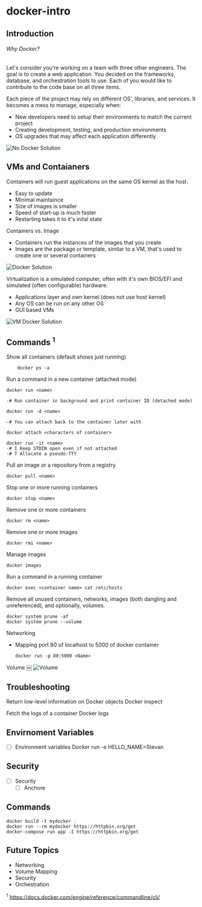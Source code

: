 # docker-intro
## Introduction
###### Why Docker?
Let's consider you're working on a team with three other engineers. The goal is to create a web application. You decided on the frameworks, database, and orchestration tools to use. Each of you would like to contribute to the code base on all three items. 

Each piece of the project may rely on different OS', libraries, and services. It becomes a mess to manage, especially when: 
- New developers need to setup their environments to match the current project
- Creating development, testing, and production environments
- OS upgrades that may affect each application differently
        
 ![No Docker Solution](../master/images/DockerIntro-NoDocker.png?raw=true)

## VMs and Contaianers
Containers will run guest applications on the same OS kernel as the host.
- Easy to update
- Minimal maintaince
- Size of images is smaller
- Speed of start-up is much faster
- Restarting takes it to it's inital state

Containers vs. Image
- Containers run the instances of the images that you create
- Images are the package or template, similar to a VM, that's used to create one or several containers

 ![Docker Solution](../master/images/DockerIntro-Container.png?raw=true)


Virtualization is a simulated computer, often with it's own BIOS/EFI and simulated (often configurable) hardware.
- Applications layer and own kernel (does not use host kernel) 
- Any OS can be run on any other OS
- GUI based VMs

 ![VM Docker Solution](../master/images/DockerIntro-VM.png?raw=true)
 
 

## Commands <sup>1</sup>

Show all containers (default shows just running)

        docker ps -a

Run a command in a new container (attached mode)
        
    docker run <name> 

    -# Run container in background and print container ID (detached mode)

    docker run -d <name>
    
    -# You can attach back to the container later with
    
    docker attach <characters of container>

    docker run -it <name>
    -# I Keep STDIN open even if not attached
    -# T Allocate a pseudo-TTY

Pull an image or a repository from a registry

    docker pull <name> 

Stop one or more running containers

    docker stop <name>

Remove one or more containers
    
    docker rm <name> 

Remove one or more images
   
    docker rmi <name>

Manage images
    
    docker images

Run a command in a running container

    docker exec <container name> cat /etc/hosts

Remove all unused containers, networks, images (both dangling and unreferenced), and optionally, volumes.

    docker system prune -af
    docker system prune --volume 

Networking
- Mapping port 80 of localhost to 5000 of docker container

      docker run -p 80:5000 <Name> 

Volume
￼ 
    ![Volume](../master/images/DockerIntro-DockerDB.png?raw=true)

  
## Troubleshooting
Return low-level information on Docker objects
    Docker inspect <name>

Fetch the logs of a container
    Docker logs <name> 
  
## Envirnoment Variables
- [ ] Environment variables
    Docker run -e HELLO_NAME=Stevan <name>
  
## Security
- [ ] Security
    - [ ] Anchore

## Commands
    docker build -t mydocker .
    docker run --rm mydocker https://httpbin.org/get
    docker-compose run app -I https://httpbin.org/get 



## Future Topics
- Networking
- Volume Mapping
- Security
- Orchestration


<sup>1</sup> https://docs.docker.com/engine/reference/commandline/cli/
   
